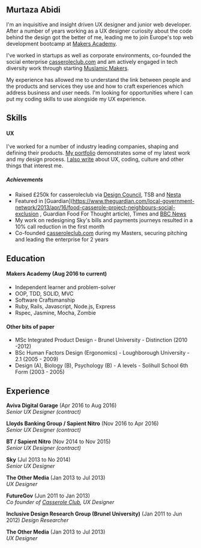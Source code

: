 ## Murtaza Abidi

I'm an inquisitive and insight driven UX designer and junior web developer. After a number of years working as a UX designer curiosity about the code behind the design got the better of me, leading me to join Europe's top web development bootcamp at [Makers Academy](http://makersacademy.com, "Makers Academy").

I've worked in startups as well as corporate environments, co-founded the social enterprise [casseroleclub.com](https://www.casseroleclub.com "Casserole Club") and am actively engaged in tech diversity work through starting [Muslamic Makers](https://medium.com/@murtz_abidi/why-we-re-starting-muslamicmakers-e2f204ce4632#.7hf7ei7qu).

My experience has allowed me to understand the link between people and the products and services they use and how to craft experiences which address business and user needs. I'm looking for opportunities where I can put my coding skills to use alongside my UX experience.

## Skills

#### UX

I've worked for a number of industry leading companies, shaping and defining their products. [My portfolio](https://drive.google.com/drive/folders/0ByFB_YO-8JPINEM2MHJfbWpHVm8 "UX Design portfolio") demonstrates some of my latest work and my design process. [I also write](https://medium.com/@murtz_abidi 'Murtaza Abidi on Medium') about UX, coding, culture and other things that interest me.

##### Achievements

- Raised £250k for casseroleclub via [Design Council](http://www.designcouncil.org.uk/resources/case-study/casserole, "Design Council Casserole Club case study"), TSB and [Nesta](http://www.nesta.org.uk/news/new-radicals-2014/casserole-club, "Nesta Casserole Club")
- Featured in [Guardian](https://www.theguardian.com/local-government-network/2013/apr/16/food-casserole-project-neighbours-social-exclusion , Guardian Food For Thought article), Times and [BBC News](http://www.bbc.co.uk/news/uk-19698152 "BBC News Casserole Club features")
- My work on redesigning Sky's bills and payments journeys resulted in a 10% call reduction in the first month
- Co-founded [casseroleclub.com](http://casseroleclub.com 'Casserole Club') during my Masters, securing pitching and leading the enterprise for 2 years

## Education

#### Makers Academy (Aug 2016 to current)

- Independent learner and problem-solver
- OOP, TDD, SOLID, MVC
- Software Craftsmanship
- Ruby, Rails, Javascript, Node.js, Express
- Rspec, Jasmine, Mocha, Zombie

#### Other bits of paper

- MSc Integrated Product Design - Brunel University - Distinction (2010 -2012)
- BSc Human Factors Design (Ergonomics) - Loughborough University - 2.1 (2005 - 2009)
- Design (A), Biology (B), Psychology (B) - A levels - Solihull School 6th Form (2003 - 2005)

## Experience

**Aviva Digital Garage** (Apr 2016 to Aug 2016)    
*Senior UX Designer (contract)*  

**Lloyds Banking Group / Sapient Nitro** (Nov 2016 to Apr 2016)   
*Senior UX Designer (contract)*  

**BT / Sapient Nitro** (Nov 2014 to Nov 2015)   
*Senior UX Designer (contract)*  

**Sky** (Jul 2013 to No 2014)   
*Senior UX Designer*  

**The Other Media** (Jan 2013 to Jul 2013)   
*UX Designer*  

**FutureGov** (Jun 2011 to Jan 2013)   
*Co founder of [Casserole Club]("http://casseroleclub.com), UX Designer*

**Inclusive Design Research Group (Brunel University)** (Jan 2011 to Jun 2012)
*Design Researcher*  

**The Other Media** (Jan 2013 to Jul 2013)   
*UX Designer*  
